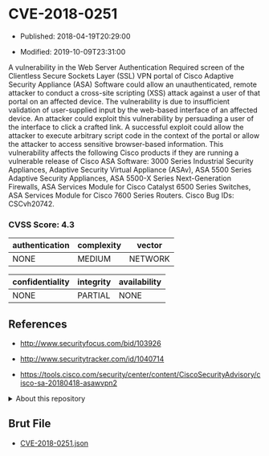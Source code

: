 # CVE-2018-0251

- Published: 2018-04-19T20:29:00

- Modified: 2019-10-09T23:31:00

A vulnerability in the Web Server Authentication Required screen of the Clientless Secure Sockets Layer (SSL) VPN portal of Cisco Adaptive Security Appliance (ASA) Software could allow an unauthenticated, remote attacker to conduct a cross-site scripting (XSS) attack against a user of that portal on an affected device. The vulnerability is due to insufficient validation of user-supplied input by the web-based interface of an affected device. An attacker could exploit this vulnerability by persuading a user of the interface to click a crafted link. A successful exploit could allow the attacker to execute arbitrary script code in the context of the portal or allow the attacker to access sensitive browser-based information. This vulnerability affects the following Cisco products if they are running a vulnerable release of Cisco ASA Software: 3000 Series Industrial Security Appliances, Adaptive Security Virtual Appliance (ASAv), ASA 5500 Series Adaptive Security Appliances, ASA 5500-X Series Next-Generation Firewalls, ASA Services Module for Cisco Catalyst 6500 Series Switches, ASA Services Module for Cisco 7600 Series Routers. Cisco Bug IDs: CSCvh20742.

### CVSS Score: **4.3**

| authentication | complexity | vector |
| --- | --- | --- |
| NONE | MEDIUM | NETWORK |

| confidentiality | integrity | availability |
| --- | --- | --- |
| NONE | PARTIAL | NONE |

## References

* http://www.securityfocus.com/bid/103926

* http://www.securitytracker.com/id/1040714

* https://tools.cisco.com/security/center/content/CiscoSecurityAdvisory/cisco-sa-20180418-asawvpn2

<details>
<summary>About this repository</summary> 

  This repository is part of the project [Live Hack CVE](https://github.com/Live-Hack-CVE). Main website can be found [www.live-hack.org](https://www.live-hack.org) 
  
  Made by [Sn0wAlice](https://github.com/Sn0wAlice) for the people that care about security and need to have a feed of the latest CVEs. Hope you enjoy it, don't forget to star the repo and follow me on [Twitter](https://twitter.com/Sn0wAlice) and [Github](https://github.com/Sn0wAlice). And that is my [personnal website](https://www.alice-snow.me/)

  - [Home Page](https://github.com/Live-Hack-CVE)
  - [Framework](https://github.com/Live-Hack-CVE/cve-framework)
  - [CVE database](https://github.com/Live-Hack-CVE/full_database)
  - [Changelog](https://github.com/Live-Hack-CVE/Changelog)
</details>

## Brut File

* [CVE-2018-0251.json](https://raw.githubusercontent.com/Live-Hack-CVE/full_database/main/cves/2018/CVE-2018-0251.json)

